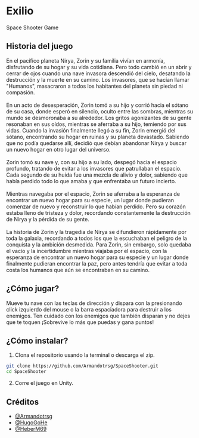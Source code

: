 # Exilio
Space Shooter Game

## Historia del juego
En el pacífico planeta Nirya, Zorin y su familia vivían en armonía, disfrutando de su hogar y su vida cotidiana. Pero todo cambió en un abrir y cerrar de ojos cuando una nave invasora descendió del cielo, desatando la destrucción y la muerte en su camino. Los invasores, que se hacían llamar "Humanos", masacraron a todos los habitantes del planeta sin piedad ni compasión. <br><br>
En un acto de desesperación, Zorin tomó a su hijo y corrió hacia el sótano de su casa, donde esperó en silencio, oculto entre las sombras, mientras su mundo se desmoronaba a su alrededor. Los gritos agonizantes de su gente resonaban en sus oídos, mientras se aferraba a su hijo, temiendo por sus vidas.
Cuando la invasión finalmente llegó a su fin, Zorin emergió del sótano, encontrando su hogar en ruinas y su planeta devastado. Sabiendo que no podía quedarse allí, decidió que debían abandonar Nirya y buscar un nuevo hogar en otro lugar del universo. <br><br>
Zorin tomó su nave y, con su hijo a su lado, despegó hacia el espacio profundo, tratando de evitar a los invasores que patrullaban el espacio. Cada segundo de su huida fue una mezcla de alivio y dolor, sabiendo que había perdido todo lo que amaba y que enfrentaba un futuro incierto. <br><br>
Mientras navegaba por el espacio, Zorin se aferraba a la esperanza de encontrar un nuevo hogar para su especie, un lugar donde pudieran comenzar de nuevo y reconstruir lo que habían perdido. Pero su corazón estaba lleno de tristeza y dolor, recordando constantemente la destrucción de Nirya y la pérdida de su gente. <br><br>
La historia de Zorin y la tragedia de Nirya se difundieron rápidamente por toda la galaxia, recordando a todos los que la escuchaban el peligro de la conquista y la ambición desmedida. Para Zorin, sin embargo, solo quedaba el vacío y la incertidumbre mientras viajaba por el espacio, con la esperanza de encontrar un nuevo hogar para su especie y un lugar donde finalmente pudieran encontrar la paz, pero antes tendría que evitar a toda costa los humanos que aún se encontraban en su camino.

## ¿Cómo jugar?
Mueve tu nave con las teclas de dirección y dispara con la presionando click izquierdo del mouse o la barra espaciadora para destruir a los enemigos. Ten cuidado con los enemigos que también disparan y no dejes que te toquen ¡Sobrevive lo más que puedas y gana puntos!

## ¿Cómo instalar?
1. Clona el repositorio usando la terminal o descarga el zip.

```bash
git clone https://github.com/Armandotrsg/SpaceShooter.git
cd SpaceShooter
```

2. Corre el juego en Unity.

## Créditos
- [@Armandotrsg](https://github.com/Armandotrsg)
- [@HugoGoHe](https://github.com/HugoGoHe)
- [@HeberM69](https://github.com/HeberM69)